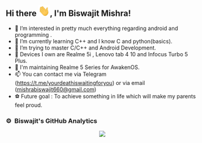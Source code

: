 <h2>Hi there <img src="https://raw.githubusercontent.com/ABSphreak/ABSphreak/master/gifs/Hi.gif" width="30px">, I'm Biswajit Mishra!</h2>

- 👀 I’m interested in pretty much everything regarding android and programming .
- 🌱 I’m currently learning C++ and I know C and python(basics).
- 💞️ I’m trying to master C/C++ and Android Development.
- 📱 Devices I own are Realme 5i , Lenovo tab 4 10 and Infocus Turbo 5 Plus.
- 📱 I'm maintaining Realme 5 Series for AwakenOS.
- 📫 You can contact me via Telegram (https://t.me/yourdeathiswaitingforyou) or via email (mishrabiswajit660@gmail.com)
- ⚽ Future goal : To achieve something in life which will make my parents feel proud.

### ⚙️ &nbsp;Biswajit's GitHub Analytics
<p align="center">
<a href="https://github.com/mishrabiswajit">
<img height="180em" src="https://github-readme-stats-eight-theta.vercel.app/api?username=mishrabiswajit&show_icons=true&theme=nightowl&include_all_commits=true&count_private=true"/>
</p>
<!---
mishrabiswajit/mishrabiswajit is a ✨ special ✨ repository because its `README.md` (this file) appears on your GitHub profile.
You can click the Preview link to take a look at your changes.
--->
